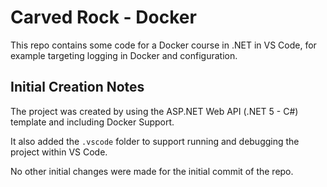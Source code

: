 # Carved Rock - Docker 
This repo contains some code for a Docker course in .NET in VS Code, for example targeting logging in Docker and configuration.

## Initial Creation Notes
The project was created by using the ASP.NET Web API (.NET 5 - C#) template and including Docker Support.

It also added the `.vscode` folder to support running and debugging the project within VS Code.

No other initial changes were made for the initial commit of the repo.